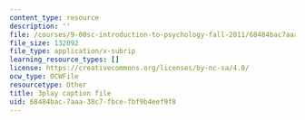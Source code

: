 ```yaml
---
content_type: resource
description: ''
file: /courses/9-00sc-introduction-to-psychology-fall-2011/68484bac7aaa38c7fbcefbf9b4eef9f8_bihrpOS0qtY.srt
file_size: 132092
file_type: application/x-subrip
learning_resource_types: []
license: https://creativecommons.org/licenses/by-nc-sa/4.0/
ocw_type: OCWFile
resourcetype: Other
title: 3play caption file
uid: 68484bac-7aaa-38c7-fbce-fbf9b4eef9f8
---
```

